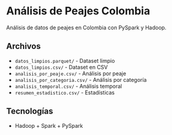 # Análisis de Peajes Colombia

Análisis de datos de peajes en Colombia con PySpark y Hadoop.

## Archivos

- `datos_limpios.parquet/` - Dataset limpio
- `datos_limpios.csv/` - Dataset en CSV
- `analisis_por_peaje.csv/` - Análisis por peaje
- `analisis_por_categoria.csv/` - Análisis por categoría
- `analisis_temporal.csv/` - Análisis temporal
- `resumen_estadistico.csv/` - Estadísticas

## Tecnologías

- Hadoop + Spark + PySpark
